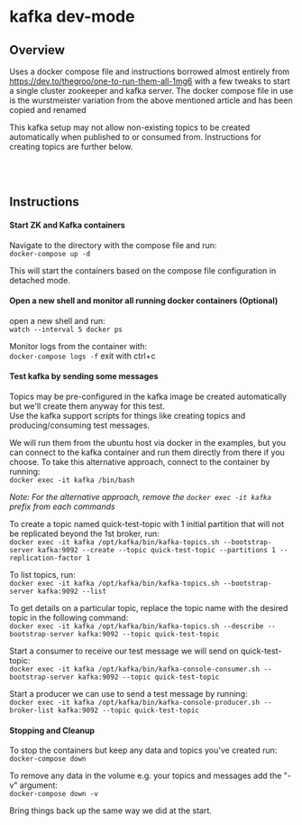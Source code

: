 # kafka dev-mode

## Overview
Uses a docker compose file and instructions borrowed almost entirely from https://dev.to/thegroo/one-to-run-them-all-1mg6 with a few tweaks to start a single cluster zookeeper and
 kafka server. The docker compose file in use is the wurstmeister variation from the above mentioned article and has been copied and renamed
 
 This kafka setup may not allow non-existing topics to be created automatically when published to or consumed from. Instructions for creating
  topics are further below.
  
 <br>
 <br>
 
## Instructions
 
#### Start ZK and Kafka containers
Navigate to the directory with the compose file and run:  
`docker-compose up -d`

This will start the containers based on the compose file configuration in detached mode.
  
 
#### Open a new shell and monitor all running docker containers (Optional)
open a new shell and run:  
`watch --interval 5 docker ps`

Monitor logs from the container with:  
`docker-compose logs -f` exit with ctrl+c


#### Test kafka by sending some messages

Topics may be pre-configured in the kafka image be created automatically but we'll create them anyway for this test.  
Use the kafka support scripts for things like creating topics and producing/consuming test messages.

We will run them from the ubuntu host via docker in the examples, but you can connect to the kafka container and run them directly from there if you choose. To take this alternative approach, connect to the container by running:  
`docker exec -it kafka /bin/bash`

_Note: For the alternative approach, remove the `docker exec -it kafka` prefix from each commands_

To create a topic named quick-test-topic with 1 initial partition that will not be replicated beyond the 1st broker, run:  
`docker exec -it kafka /opt/kafka/bin/kafka-topics.sh --bootstrap-server kafka:9092 --create --topic quick-test-topic --partitions 1 --replication-factor 1`

To list topics, run:  
`docker exec -it kafka /opt/kafka/bin/kafka-topics.sh --bootstrap-server kafka:9092 --list`

To get details on a particular topic, replace the topic name with the desired topic in the following command:  
`docker exec -it kafka /opt/kafka/bin/kafka-topics.sh --describe --bootstrap-server kafka:9092 --topic quick-test-topic`

Start a consumer to receive our test message we will send on quick-test-topic:  
`docker exec -it kafka /opt/kafka/bin/kafka-console-consumer.sh --bootstrap-server kafka:9092 --topic quick-test-topic`

Start a producer we can use to send a test message by running:  
`docker exec -it kafka /opt/kafka/bin/kafka-console-producer.sh --broker-list kafka:9092 --topic quick-test-topic`

#### Stopping and Cleanup 
To stop the containers but keep any data and topics you've created run:  
`docker-compose down`

To remove any data in the volume e.g. your topics and messages add the "-v" argument:  
`docker-compose down -v`

Bring things back up the same way we did at the start.
